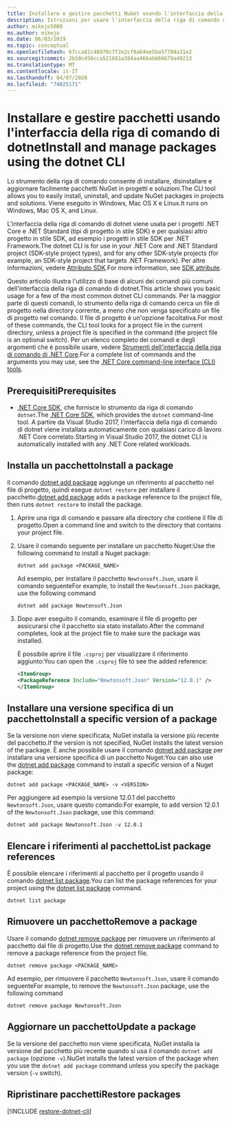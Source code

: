 ```yaml
---
title: Installare e gestire pacchetti NuGet usando l'interfaccia della riga di comando di dotnet
description: Istruzioni per usare l'interfaccia della riga di comando di dotnet insieme a pacchetti NuGet.
author: mikejo5000
ms.author: mikejo
ms.date: 06/03/2019
ms.topic: conceptual
ms.openlocfilehash: 67cca81c48970c7f2e2cf0a64ee5ba57704a31e2
ms.sourcegitcommit: 2b50c450cca521681a384aa466ab666679a40213
ms.translationtype: MT
ms.contentlocale: it-IT
ms.lasthandoff: 04/07/2020
ms.locfileid: "74825171"
---
```

# <a name="install-and-manage-packages-using-the-dotnet-cli"></a><span data-ttu-id="f6e20-103">Installare e gestire pacchetti usando l'interfaccia della riga di comando di dotnet</span><span class="sxs-lookup"><span data-stu-id="f6e20-103">Install and manage packages using the dotnet CLI</span></span>

<span data-ttu-id="f6e20-104">Lo strumento della riga di comando consente di installare, disinstallare e aggiornare facilmente pacchetti NuGet in progetti e soluzioni.</span><span class="sxs-lookup"><span data-stu-id="f6e20-104">The CLI tool allows you to easily install, uninstall, and update NuGet packages in projects and solutions.</span></span> <span data-ttu-id="f6e20-105">Viene eseguito in Windows, Mac OS X e Linux.</span><span class="sxs-lookup"><span data-stu-id="f6e20-105">It runs on Windows, Mac OS X, and Linux.</span></span>

<span data-ttu-id="f6e20-106">L'interfaccia della riga di comando di dotnet viene usata per i progetti .NET Core e .NET Standard (tipi di progetto in stile SDK) e per qualsiasi altro progetto in stile SDK, ad esempio i progetti in stile SDK per .NET Framework.</span><span class="sxs-lookup"><span data-stu-id="f6e20-106">The dotnet CLI is for use in your .NET Core and .NET Standard project (SDK-style project types), and for any other SDK-style projects (for example, an SDK-style project that targets .NET Framework).</span></span> <span data-ttu-id="f6e20-107">Per altre informazioni, vedere [Attributo SDK](/dotnet/core/tools/csproj#additions).</span><span class="sxs-lookup"><span data-stu-id="f6e20-107">For more information, see [SDK attribute](/dotnet/core/tools/csproj#additions).</span></span>

<span data-ttu-id="f6e20-108">Questo articolo illustra l'utilizzo di base di alcuni dei comandi più comuni dell'interfaccia della riga di comando di dotnet.</span><span class="sxs-lookup"><span data-stu-id="f6e20-108">This article shows you basic usage for a few of the most common dotnet CLI commands.</span></span> <span data-ttu-id="f6e20-109">Per la maggior parte di questi comandi, lo strumento della riga di comando cerca un file di progetto nella directory corrente, a meno che non venga specificato un file di progetto nel comando. Il file di progetto è un'opzione facoltativa.</span><span class="sxs-lookup"><span data-stu-id="f6e20-109">For most of these commands, the CLI tool looks for a project file in the current directory, unless a project file is specified in the command (the project file is an optional switch).</span></span> <span data-ttu-id="f6e20-110">Per un elenco completo dei comandi e degli argomenti che è possibile usare, vedere [Strumenti dell'interfaccia della riga di comando di .NET Core](../reference/dotnet-commands.md).</span><span class="sxs-lookup"><span data-stu-id="f6e20-110">For a complete list of commands and the arguments you may use, see the [.NET Core command-line interface (CLI) tools](../reference/dotnet-commands.md).</span></span>

## <a name="prerequisites"></a><span data-ttu-id="f6e20-111">Prerequisiti</span><span class="sxs-lookup"><span data-stu-id="f6e20-111">Prerequisites</span></span>

- <span data-ttu-id="f6e20-112">[.NET Core SDK](https://www.microsoft.com/net/download/), che fornisce lo strumento da riga di comando `dotnet`.</span><span class="sxs-lookup"><span data-stu-id="f6e20-112">The [.NET Core SDK](https://www.microsoft.com/net/download/), which provides the `dotnet` command-line tool.</span></span> <span data-ttu-id="f6e20-113">A partire da Visual Studio 2017, l'interfaccia della riga di comando di dotnet viene installata automaticamente con qualsiasi carico di lavoro .NET Core correlato.</span><span class="sxs-lookup"><span data-stu-id="f6e20-113">Starting in Visual Studio 2017, the dotnet CLI is automatically installed with any .NET Core related workloads.</span></span>

## <a name="install-a-package"></a><span data-ttu-id="f6e20-114">Installa un pacchetto</span><span class="sxs-lookup"><span data-stu-id="f6e20-114">Install a package</span></span>

<span data-ttu-id="f6e20-115">Il comando [dotnet add package](/dotnet/core/tools/dotnet-add-package?tabs=netcore2x) aggiunge un riferimento al pacchetto nel file di progetto, quindi esegue `dotnet restore` per installare il pacchetto.</span><span class="sxs-lookup"><span data-stu-id="f6e20-115">[dotnet add package](/dotnet/core/tools/dotnet-add-package?tabs=netcore2x) adds a package reference to the project file, then runs `dotnet restore` to install the package.</span></span>

1. <span data-ttu-id="f6e20-116">Aprire una riga di comando e passare alla directory che contiene il file di progetto.</span><span class="sxs-lookup"><span data-stu-id="f6e20-116">Open a command line and switch to the directory that contains your project file.</span></span>

2. <span data-ttu-id="f6e20-117">Usare il comando seguente per installare un pacchetto Nuget:</span><span class="sxs-lookup"><span data-stu-id="f6e20-117">Use the following command to install a Nuget package:</span></span>

    ```dotnetcli
    dotnet add package <PACKAGE_NAME>
    ```

    <span data-ttu-id="f6e20-118">Ad esempio, per installare il pacchetto `Newtonsoft.Json`, usare il comando seguente</span><span class="sxs-lookup"><span data-stu-id="f6e20-118">For example, to install the `Newtonsoft.Json` package, use the following command</span></span>

    ```dotnetcli
    dotnet add package Newtonsoft.Json
    ```

3. <span data-ttu-id="f6e20-119">Dopo aver eseguito il comando, esaminare il file di progetto per assicurarsi che il pacchetto sia stato installato.</span><span class="sxs-lookup"><span data-stu-id="f6e20-119">After the command completes, look at the project file to make sure the package was installed.</span></span>

   <span data-ttu-id="f6e20-120">È possibile aprire il file `.csproj` per visualizzare il riferimento aggiunto:</span><span class="sxs-lookup"><span data-stu-id="f6e20-120">You can open the `.csproj` file to see the added reference:</span></span>

    ```xml
   <ItemGroup>
    <PackageReference Include="Newtonsoft.Json" Version="12.0.1" />
   </ItemGroup>
    ```

## <a name="install-a-specific-version-of-a-package"></a><span data-ttu-id="f6e20-121">Installare una versione specifica di un pacchetto</span><span class="sxs-lookup"><span data-stu-id="f6e20-121">Install a specific version of a package</span></span>

<span data-ttu-id="f6e20-122">Se la versione non viene specificata, NuGet installa la versione più recente del pacchetto.</span><span class="sxs-lookup"><span data-stu-id="f6e20-122">If the version is not specified, NuGet installs the latest version of the package.</span></span> <span data-ttu-id="f6e20-123">È anche possibile usare il comando [dotnet add package](/dotnet/core/tools/dotnet-add-package?tabs=netcore2x) per installare una versione specifica di un pacchetto Nuget:</span><span class="sxs-lookup"><span data-stu-id="f6e20-123">You can also use the [dotnet add package](/dotnet/core/tools/dotnet-add-package?tabs=netcore2x) command to install a specific version of a Nuget package:</span></span>

```dotnetcli
dotnet add package <PACKAGE_NAME> -v <VERSION>
```

<span data-ttu-id="f6e20-124">Per aggiungere ad esempio la versione 12.0.1 del pacchetto `Newtonsoft.Json`, usare questo comando:</span><span class="sxs-lookup"><span data-stu-id="f6e20-124">For example, to add version 12.0.1 of the `Newtonsoft.Json` package, use this command:</span></span>

```dotnetcli
dotnet add package Newtonsoft.Json -v 12.0.1
```

## <a name="list-package-references"></a><span data-ttu-id="f6e20-125">Elencare i riferimenti al pacchetto</span><span class="sxs-lookup"><span data-stu-id="f6e20-125">List package references</span></span>

<span data-ttu-id="f6e20-126">È possibile elencare i riferimenti al pacchetto per il progetto usando il comando [dotnet list package](/dotnet/core/tools/dotnet-list-package?tabs=netcore2x).</span><span class="sxs-lookup"><span data-stu-id="f6e20-126">You can list the package references for your project using the [dotnet list package](/dotnet/core/tools/dotnet-list-package?tabs=netcore2x) command.</span></span>

```dotnetcli
dotnet list package
```

## <a name="remove-a-package"></a><span data-ttu-id="f6e20-127">Rimuovere un pacchetto</span><span class="sxs-lookup"><span data-stu-id="f6e20-127">Remove a package</span></span>

<span data-ttu-id="f6e20-128">Usare il comando [dotnet remove package](/dotnet/core/tools/dotnet-remove-package?tabs=netcore2x) per rimuovere un riferimento al pacchetto dal file di progetto.</span><span class="sxs-lookup"><span data-stu-id="f6e20-128">Use the [dotnet remove package](/dotnet/core/tools/dotnet-remove-package?tabs=netcore2x) command to remove a package reference from the project file.</span></span>

```dotnetcli
dotnet remove package <PACKAGE_NAME>
```

<span data-ttu-id="f6e20-129">Ad esempio, per rimuovere il pacchetto `Newtonsoft.Json`, usare il comando seguente</span><span class="sxs-lookup"><span data-stu-id="f6e20-129">For example, to remove the `Newtonsoft.Json` package, use the following command</span></span>

```dotnetcli
dotnet remove package Newtonsoft.Json
```

## <a name="update-a-package"></a><span data-ttu-id="f6e20-130">Aggiornare un pacchetto</span><span class="sxs-lookup"><span data-stu-id="f6e20-130">Update a package</span></span>

<span data-ttu-id="f6e20-131">Se la versione del pacchetto non viene specificata, NuGet installa la versione del pacchetto più recente quando si usa il comando `dotnet add package` (opzione `-v`).</span><span class="sxs-lookup"><span data-stu-id="f6e20-131">NuGet installs the latest version of the package when you use the `dotnet add package` command unless you specify the package version (`-v` switch).</span></span>

## <a name="restore-packages"></a><span data-ttu-id="f6e20-132">Ripristinare pacchetti</span><span class="sxs-lookup"><span data-stu-id="f6e20-132">Restore packages</span></span>

[!INCLUDE [restore-dotnet-cli](includes/restore-dotnet-cli.md)]
